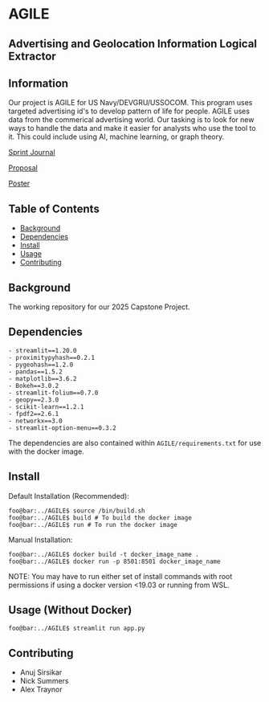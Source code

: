 # AGILE
## Advertising and Geolocation Information Logical Extractor

## Information
Our project is AGILE for US Navy/DEVGRU/USSOCOM. This program uses targeted advertising id's to develop pattern of life for people. AGILE uses data from the commerical advertising world. Our tasking is to look for new ways to handle the data and make it easier for analysts who use the tool to it. This could include using AI, machine learning, or graph theory.

[Sprint Journal](https://docs.google.com/spreadsheets/d/1rCeUfulx7t37192ixdblj7Zj-lxZOffMgwe7wTrrIPE/edit)

[Proposal](https://docs.google.com/document/d/1V4UjAe2CMdd2DSw9maBQMEpvnar4lvBhqN64I2XJ9v8/edit?tab=t.0)

[Poster](https://drive.google.com/file/d/1nQ26B_mI8VvGHg7poouZsqekzbQgaZvw/view?usp=sharing)

## Table of Contents

- [Background](#background)
- [Dependencies](#dependencies)
- [Install](#install)
- [Usage](#usage)
- [Contributing](#contributing)

## Background

The working repository for our 2025 Capstone Project. 

## Dependencies

```
- streamlit==1.20.0
- proximitypyhash==0.2.1
- pygeohash==1.2.0
- pandas==1.5.2
- matplotlib==3.6.2
- Bokeh==3.0.2
- streamlit-folium==0.7.0
- geopy==2.3.0
- scikit-learn==1.2.1
- fpdf2==2.6.1
- networkx==3.0
- streamlit-option-menu==0.3.2
```
The dependencies are also contained within `AGILE/requirements.txt` for use with the docker image.

## Install

Default Installation (Recommended):

```
foo@bar:../AGILE$ source /bin/build.sh
foo@bar:../AGILE$ build # To build the docker image
foo@bar:../AGILE$ run # To run the docker image
```

Manual Installation:

```
foo@bar:../AGILE$ docker build -t docker_image_name .
foo@bar:../AGILE$ docker run -p 8501:8501 docker_image_name
```

NOTE: You may have to run either set of install commands with root permissions if using a docker version <19.03 or running from WSL.

## Usage (Without Docker)

```
foo@bar:../AGILE$ streamlit run app.py
```

## Contributing

 - Anuj Sirsikar
 - Nick Summers
 - Alex Traynor
